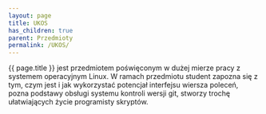 ```yaml
---
layout: page
title: UKOS
has_children: true
parent: Przedmioty
permalink: /UKOS/
---
```

{{ page.title }} jest przedmiotem poświęconym w dużej mierze pracy z systemem operacyjnym Linux. W ramach przedmiotu student zapozna się z tym, czym jest i jak wykorzystać potencjał interfejsu wiersza poleceń, pozna podstawy obsługi systemu kontroli wersji git, stworzy trochę ułatwiających życie programisty skryptów.